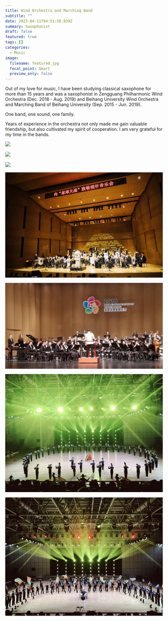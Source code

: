 ```yaml
---
title: Wind Orchestra and Marching Band
subtitle: ""
date: 2023-04-11T04:51:58.039Z
summary: Saxophonist
draft: false
featured: true
tags: []
categories:
  - Music
image:
  filename: featured.jpg
  focal_point: Smart
  preview_only: false
---
```

Out of my love for music, I have been studying classical saxophone for more than 15 years and was a saxophonist in Zengguang Philharmonic Wind Orchestra (Dec. 2018 - Aug. 2019) and Beihang University Wind Orchestra and Marching Band of Beihang University (Sep. 2015 - Jun. 2019). 

One band, one sound, one family. 

Years of experience in the orchestra not only made me gain valuable friendship, but also cultivated my spirit of cooperation. I am very grateful for my time in the bands.



![](wind1.jpg)

![](wind2.jpg)

![](wind3.jpg)

![](wind4.jpg)

![](wind5.jpg)

![](wind6.jpg)

![](wind7.jpg)